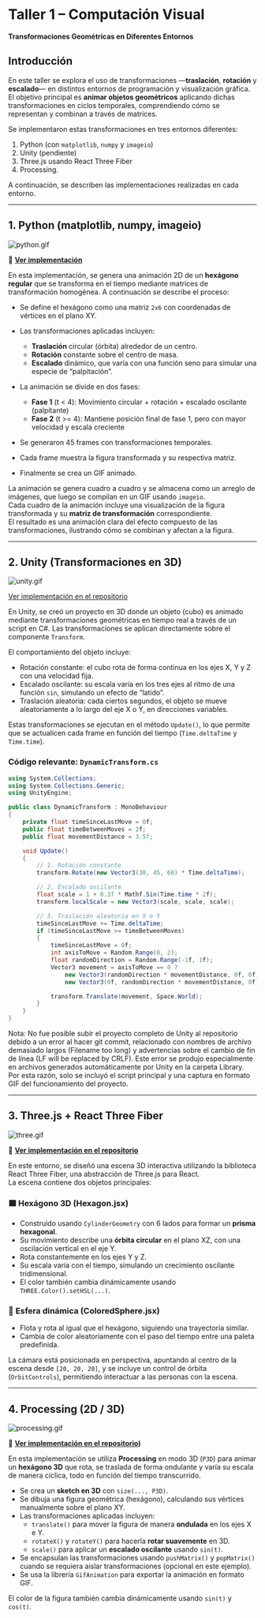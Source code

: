 
# Taller 1 – Computación Visual  
**Transformaciones Geométricas en Diferentes Entornos**

## Introducción

En este taller  se explora el uso de transformaciones  —**traslación**, **rotación** y **escalado**— en distintos entornos de programación y visualización gráfica.  
El objetivo principal es **animar objetos geométricos** aplicando dichas transformaciones en ciclos temporales, comprendiendo cómo se representan y combinan a través de matrices.  

Se implementaron estas transformaciones en tres entornos diferentes:

1. Python (con `matplotlib`, `numpy` y `imageio`)
2. Unity (pendiente)
3. Three.js usando React Three Fiber
4. Processing.

A continuación, se describen las implementaciones realizadas en cada entorno.

---

## 1. Python (matplotlib, numpy, imageio)

![python.gif](https://github.com/JuanDanielRamirezMojica/computacion-visual/blob/main/2025-04-15_taller1_transformaciones/python/_Taller1_TransformacionesB%C3%A1sicas_juaramirezmo.gif?raw=true)

🔗 **[Ver implementación](https://github.com/JuanDanielRamirezMojica/computacion-visual/tree/main/2025-04-15_taller1_transformaciones/python)**

En esta implementación, se genera una animación 2D de un **hexágono regular** que se transforma en el tiempo mediante matrices de transformación homogénea. A continuación se describe el proceso:

- Se define el hexágono como una matriz `2x6` con coordenadas de vértices en el plano XY.
- Las transformaciones aplicadas incluyen:
  - **Traslación** circular (órbita) alrededor de un centro.
  - **Rotación** constante sobre el centro de masa.
  - **Escalado** dinámico, que varía con una función seno para simular una especie de “palpitación”.

- La animación se divide en dos fases:
  - **Fase 1** (t < 4): Movimiento circular + rotación + escalado oscilante (palpitante)
  - **Fase 2** (t >= 4): Mantiene posición final de fase 1, pero con mayor velocidad y escala creciente
- Se generaron 45 frames con transformaciones temporales.
- Cada frame muestra la figura transformada y su respectiva matriz.
- Finalmente se crea un GIF animado.


La animación se genera cuadro a cuadro y se almacena como un arreglo de imágenes, que luego se compilan en un GIF usando `imageio`.  
Cada cuadro de la animación incluye una visualización de la figura transformada y su **matriz de transformación** correspondiente.  
El resultado es una animación clara del efecto compuesto de las transformaciones, ilustrando cómo se combinan y afectan a la figura.

---

## 2. Unity (Transformaciones en 3D)

![unity.gif](https://github.com/JuanDanielRamirezMojica/computacion-visual/blob/main/2025-04-15_taller1_transformaciones/unity/Taller1_TransformacionesUnity.gif)

[Ver implementación en el repositorio](https://github.com/JuanDanielRamirezMojica/computacion-visual/tree/main/2025-04-15_taller1_transformaciones/unity)

En Unity, se creó un proyecto en 3D donde un objeto (cubo) es animado mediante transformaciones geométricas en tiempo real a través de un script en C#. Las transformaciones se aplican directamente sobre el componente `Transform`.

El comportamiento del objeto incluye:

- Rotación constante: el cubo rota de forma continua en los ejes X, Y y Z con una velocidad fija.
- Escalado oscilante: su escala varía en los tres ejes al ritmo de una función `sin`, simulando un efecto de “latido”.
- Traslación aleatoria: cada ciertos segundos, el objeto se mueve aleatoriamente a lo largo del eje X o Y, en direcciones variables.

Estas transformaciones se ejecutan en el método `Update()`, lo que permite que se actualicen cada frame en función del tiempo (`Time.deltaTime` y `Time.time`).

### Código relevante: `DynamicTransform.cs`

```csharp
using System.Collections;
using System.Collections.Generic;
using UnityEngine;

public class DynamicTransform : MonoBehaviour
{
    private float timeSinceLastMove = 0f;
    public float timeBetweenMoves = 2f;
    public float movementDistance = 3.5f;

    void Update()
    {
        // 1. Rotación constante
        transform.Rotate(new Vector3(30, 45, 60) * Time.deltaTime);

        // 2. Escalado oscilante
        float scale = 1 + 0.3f * Mathf.Sin(Time.time * 2f);
        transform.localScale = new Vector3(scale, scale, scale);

        // 3. Traslación aleatoria en X o Y
        timeSinceLastMove += Time.deltaTime;
        if (timeSinceLastMove >= timeBetweenMoves)
        {
            timeSinceLastMove = 0f;
            int axisToMove = Random.Range(0, 2);
            float randomDirection = Random.Range(-1f, 1f);
            Vector3 movement = axisToMove == 0 ?
                new Vector3(randomDirection * movementDistance, 0f, 0f) :
                new Vector3(0f, randomDirection * movementDistance, 0f);

            transform.Translate(movement, Space.World);
        }
    }
}
```

Nota: No fue posible subir el proyecto completo de Unity al repositorio debido a un error al hacer git commit, relacionado con nombres de archivo demasiado largos (Filename too long) y advertencias sobre el cambio de fin de línea (LF will be replaced by CRLF). Este error se produjo especialmente en archivos generados automáticamente por Unity en la carpeta Library. Por esta razón, solo se incluyó el script principal y una captura en formato GIF del funcionamiento del proyecto.

---

## 3. Three.js + React Three Fiber

![three.gif](https://github.com/JuanDanielRamirezMojica/computacion-visual/blob/main/2025-04-15_taller1_transformaciones/threejs/Taller_1_threejs.gif?raw=true)

🔗 **[Ver implementación en el repositorio](https://github.com/JuanDanielRamirezMojica/computacion-visual/tree/main/2025-04-15_taller1_transformaciones/threejs)**

En este entorno, se diseñó una escena 3D interactiva utilizando la biblioteca React Three Fiber, una abstracción de Three.js para React.  
La escena contiene dos objetos principales:

### 🟦 Hexágono 3D (Hexagon.jsx)
- Construido usando `CylinderGeometry` con 6 lados para formar un **prisma hexagonal**.
- Su movimiento describe una **órbita circular** en el plano XZ, con una oscilación vertical en el eje Y.
- Rota constantemente en los ejes Y y Z.
- Su escala varía con el tiempo, simulando un crecimiento oscilante tridimensional.
- El color también cambia dinámicamente usando `THREE.Color().setHSL(...)`.

### 🔵 Esfera dinámica (ColoredSphere.jsx)
- Flota y rota al igual que el hexágono, siguiendo una trayectoria similar.
- Cambia de color aleatoriamente con el paso del tiempo entre una paleta predefinida.

La cámara está posicionada en perspectiva, apuntando al centro de la escena desde `[20, 20, 20]`, y se incluye un control de órbita (`OrbitControls`), permitiendo interactuar a las personas con la escena.

---

## 4. Processing (2D / 3D)

![processing.gif](https://github.com/JuanDanielRamirezMojica/computacion-visual/blob/main/2025-04-15_taller1_transformaciones/processing/Taller_1_processing_hexagono.gif?raw=true)

🔗 **[Ver implementación en el repositorio](https://github.com/JuanDanielRamirezMojica/computacion-visual/tree/main/2025-04-15_taller1_transformaciones/processing))**

En esta implementación se utiliza **Processing** en modo 3D (`P3D`) para animar un **hexágono 3D** que rota, se traslada de forma ondulante y varía su escala de manera cíclica, todo en función del tiempo transcurrido.



- Se crea un **sketch en 3D** con `size(..., P3D)`.
- Se dibuja una figura geométrica (hexágono), calculando sus vértices manualmente sobre el plano XY.
- Las transformaciones aplicadas incluyen:
  - `translate()` para mover la figura de manera **ondulada** en los ejes X e Y.
  - `rotateX()` y `rotateY()` para hacerla **rotar suavemente** en 3D.
  - `scale()` para aplicar un **escalado oscilante** usando `sin(t)`.
- Se encapsulan las transformaciones usando `pushMatrix()` y `popMatrix()` cuando se requiera aislar transformaciones (opcional en este ejemplo).
- Se usa la librería `GifAnimation` para exportar la animación en formato GIF.

El color de la figura también cambia dinámicamente usando `sin(t)` y `cos(t)`.

